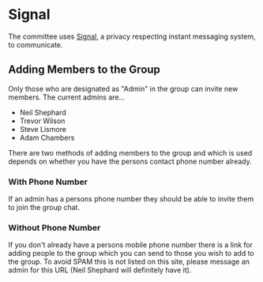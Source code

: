 # Signal

The committee uses [Signal][signal], a privacy respecting instant messaging system, to communicate.

## Adding Members to the Group

Only those who are designated as "Admin" in the group can invite new members. The current admins are...


- Neil Shephard
- Trevor Wilson
- Steve Lismore
- Adam Chambers

There are two methods of adding members to the group and which is used depends on whether you have the persons contact
phone number already.

### With Phone Number

If an admin has a persons phone number they should be able to invite them to join the group chat.

### Without Phone Number

If you don't already have a persons mobile phone number there is a link for adding people to the group which you can
send to those you wish to add to the group. To avoid SPAM this is not listed on this site, please message an admin for
this URL (Neil Shephard will definitely have it).



[signal]: https://signal.com
